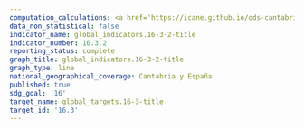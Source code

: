 ```yaml
---
computation_calculations: <a href='https://icane.github.io/ods-cantabria/assets/pdf/16.3.2.1.pdf' target='_blank'>Proporción de personas detenidas que no han sido condenadas respecto al total de personas reclusas</a>
data_non_statistical: false
indicator_name: global_indicators.16-3-2-title
indicator_number: 16.3.2
reporting_status: complete
graph_title: global_indicators.16-3-2-title
graph_type: line
national_geographical_coverage: Cantabria y España
published: true
sdg_goal: '16'
target_name: global_targets.16-3-title
target_id: '16.3'
---
```

